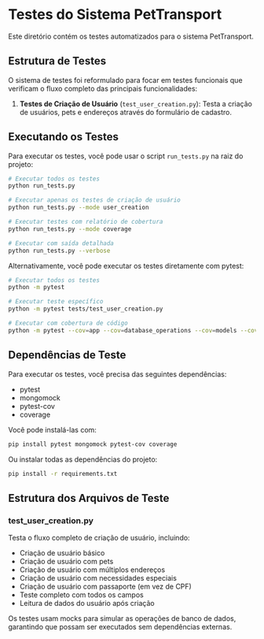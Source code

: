 # Testes do Sistema PetTransport

Este diretório contém os testes automatizados para o sistema PetTransport.

## Estrutura de Testes

O sistema de testes foi reformulado para focar em testes funcionais que verificam o fluxo completo das principais funcionalidades:

1. **Testes de Criação de Usuário** (`test_user_creation.py`): Testa a criação de usuários, pets e endereços através do formulário de cadastro.

## Executando os Testes

Para executar os testes, você pode usar o script `run_tests.py` na raiz do projeto:

```bash
# Executar todos os testes
python run_tests.py

# Executar apenas os testes de criação de usuário
python run_tests.py --mode user_creation

# Executar testes com relatório de cobertura
python run_tests.py --mode coverage

# Executar com saída detalhada
python run_tests.py --verbose
```

Alternativamente, você pode executar os testes diretamente com pytest:

```bash
# Executar todos os testes
python -m pytest

# Executar teste específico
python -m pytest tests/test_user_creation.py

# Executar com cobertura de código
python -m pytest --cov=app --cov=database_operations --cov=models --cov-report term-missing
```

## Dependências de Teste

Para executar os testes, você precisa das seguintes dependências:

- pytest
- mongomock
- pytest-cov
- coverage

Você pode instalá-las com:

```bash
pip install pytest mongomock pytest-cov coverage
```

Ou instalar todas as dependências do projeto:

```bash
pip install -r requirements.txt
```

## Estrutura dos Arquivos de Teste

### test_user_creation.py

Testa o fluxo completo de criação de usuário, incluindo:

- Criação de usuário básico
- Criação de usuário com pets
- Criação de usuário com múltiplos endereços
- Criação de usuário com necessidades especiais
- Criação de usuário com passaporte (em vez de CPF)
- Teste completo com todos os campos
- Leitura de dados do usuário após criação

Os testes usam mocks para simular as operações de banco de dados, garantindo que possam ser executados sem dependências externas. 